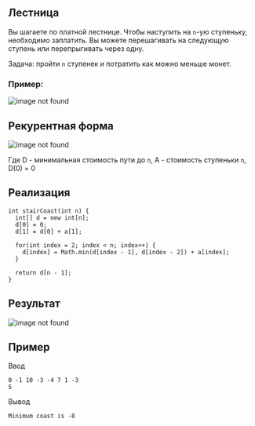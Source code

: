 ## Лестница
Вы шагаете по платной лестнице. Чтобы наступить на `n`-ую ступеньку, необходимо заплатить. 
Вы можете перешагивать на следующую ступень или перепрыгивать через одну. 

Задача: пройти `n` ступенек и потратить как можно меньше монет.

### Пример: 
![image not found](https://i.ibb.co/3Fjrpfp/2019-11-20-20-42-00.png)

## Рекурентная форма
![image not found](https://i.ibb.co/WGrDC1W/2019-11-21-0-23-43.png)

Где D - минимальная стоимость пути до `n`, A - стоимость ступеньки `n`, D(0) = 0

## Реализация
```
int stairCoast(int n) {
  int[] d = new int[n];
  d[0] = 0;
  d[1] = d[0] + a[1];
  
  for(int index = 2; index < n; index++) {
    d[index] = Math.min(d[index - 1], d[index - 2]) + a[index];
  }
  
  return d[n - 1];
}
```

## Результат
![image not found](https://i.ibb.co/tmtpSRz/2019-11-20-20-42-00.png)

## Пример
Ввод
```
0 -1 10 -3 -4 7 1 -3
5
```

Вывод
```
Minimum coast is -8
```

